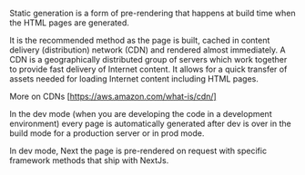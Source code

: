 Static generation is a form of pre-rendering that happens at build time when the HTML pages are generated.

It is the recommended method as the page is built, cached in content delivery (distribution) network (CDN) and rendered almost immediately. A CDN is a geographically distributed group of servers which work together to provide fast delivery of Internet content. It allows for a quick transfer of assets needed for loading Internet content including HTML pages.

More on CDNs [https://aws.amazon.com/what-is/cdn/]

In the dev mode (when you are developing the code in a development environment) every page is automatically generated after dev is over in the build mode for a production server or in prod mode.

In dev mode, Next the page is pre-rendered on request with specific framework methods that ship with NextJs.
